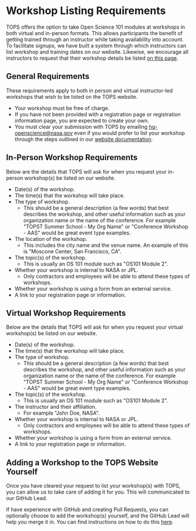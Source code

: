 # Workshop Listing Requirements

TOPS offers the option to take Open Science 101 modules at workshops in both virtual and in-person formats.  This allows participants the benefit of getting trained through an instructor while taking availability into account. To facilitate signups, we have built a system through which instructors can list workshop and training dates on our website. Likewise, we encourage all instructors to request that their workshop details be listed [on this page](https://nasa.github.io/Transform-to-Open-Science/take-os101/).

## General Requirements

These requirements apply to both in person and virtual instructor-led workshops that wish to be listed on the TOPS website.

* Your workshop must be free of charge.
* If you have not been provided with a registration page or registration information page, you are expected to create your own.
* You must clear your submission with TOPS by emailing [hq-openscience@nasa.gov](mailto:hq-openscience@nasa.gov) even if you would prefer to list your workshop through the steps outlined in our [website documentation](https://github.com/nasa/Transform-to-Open-Science/tree/website#os101-workshops).

## In-Person Workshop Requirements

Below are the details that TOPS will ask for when you request your in-person workshop(s) be listed on our website.

* Date(s) of the workshop.
* The time(s) that the workshop will take place.
* The type of workshop.
  * This should be a general description (a few words) that best describes the workshop, and other useful information such as your organization name or the name of the conference.  For example "TOPST Summer School - My Org Name" or "Conference Workshop - AAS" would be great event type examples.
* The location of the workshop.
  * This includes the city name and the venue name.  An example of this is "Moscone Center, San Francisco, CA".
* The topic(s) of the workshop.
  * This is usually an OS 101 module such as "OS101 Module 2".
* Whether your workshop is internal to NASA or JPL.
  * Only contractors and employees will be able to attend these types of workshops.
* Whether your workshop is using a form from an external service.
* A link to your registration page or information.

## Virtual Workshop Requirements

Below are the details that TOPS will ask for when you request your virtual workshop(s) be listed on our website.

* Date(s) of the workshop.
* The time(s) that the workshop will take place.
* The type of workshop.
  * This should be a general description (a few words) that best describes the workshop, and other useful information such as your organization name or the name of the conference.  For example "TOPST Summer School - My Org Name" or "Conference Workshop - AAS" would be great event type examples.
* The topic(s) of the workshop.
  * This is usually an OS 101 module such as "OS101 Module 2".
* The instructor and their affiliation.
  * For example "John Doe, NASA".
* Whether your workshop is internal to NASA or JPL.
  * Only contractors and employees will be able to attend these types of workshops.
* Whether your workshop is using a form from an external service.
* A link to your registration page or information.

## Adding a Workshop to the TOPS Website Yourself

Once you have cleared your request to list your workshop(s) with TOPS, you can allow us to take care of adding it for you.  This will communicated to our GitHub Lead.  

If have experience with GitHub and creating Pull Requests, you can optionally choose to add the workshop(s) yourself, and the GitHub Lead will help you merge it in.  You can find instructions on how to do this [here](https://github.com/nasa/Transform-to-Open-Science/blob/website/README.md).